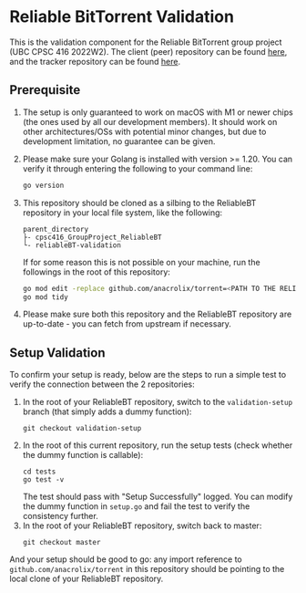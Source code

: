 # Reliable BitTorrent Validation
This is the validation component for the Reliable BitTorrent group project (UBC CPSC 416 2022W2). The client (peer) repository can be found [here](https://github.com/Maxwell-Yang-2001/reliableBT-tracker), and the tracker repository can be found [here](https://github.com/kaiyyang/cpsc416_GroupProject_ReliableBT).

## Prerequisite
1.
    The setup is only guaranteed to work on macOS with M1 or newer chips (the ones used by all our development members). It should work on other architectures/OSs with potential minor changes, but due to development limitation, no guarantee can be given.

2.
    Please make sure your Golang is installed with version >= 1.20. You can verify it through entering the following to your command line:
    ```sh
    go version
    ```

3.
    This repository should be cloned as a silbing to the ReliableBT repository in your local file system, like the following:
    ```
    parent_directory
    ├- cpsc416_GroupProject_ReliableBT
    └- reliableBT-validation
    ```
    If for some reason this is not possible on your machine, run the followings in the root of this repository:
    ```sh
    go mod edit -replace github.com/anacrolix/torrent=<PATH TO THE RELIABLEBT REPOSITORY>
    go mod tidy
    ```

4.
    Please make sure both this repository and the ReliableBT repository are up-to-date - you can fetch from upstream if necessary.

## Setup Validation
To confirm your setup is ready, below are the steps to run a simple test to verify the connection between the 2 repositories:

1.
    In the root of your ReliableBT repository, switch to the `validation-setup` branch (that simply adds a dummy function):
    ```
    git checkout validation-setup
    ```
2.
    In the root of this current repository, run the setup tests (check whether the dummy function is callable):
    ```
    cd tests
    go test -v
    ```
    The test should pass with "Setup Successfully" logged. You can modify the dummy function in `setup.go` and fail the test to verify the consistency further.
3.
    In the root of your ReliableBT repository, switch back to master:
    ```
    git checkout master
    ```
And your setup should be good to go: any import reference to `github.com/anacrolix/torrent` in this repository should be pointing to the local clone of your ReliableBT repository.

